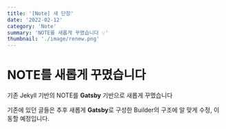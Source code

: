 ```yaml
---
title: '[Note] 새 단장'
date: '2022-02-12'
category: 'Note'
summary: 'NOTE를 새롭게 꾸몄습니다 💡'
thumbnail: './image/renew.png'
---
```


# NOTE를 새롭게 꾸몄습니다

기존 Jekyll 기반의 NOTE를 **Gatsby** 기반으로 새롭게 꾸몄습니다

기존에 있던 글들은 추후 새롭게 **Gatsby**로 구성한 Builder의 구조에 알 맞게 수정, 이동할 예정입니다.

